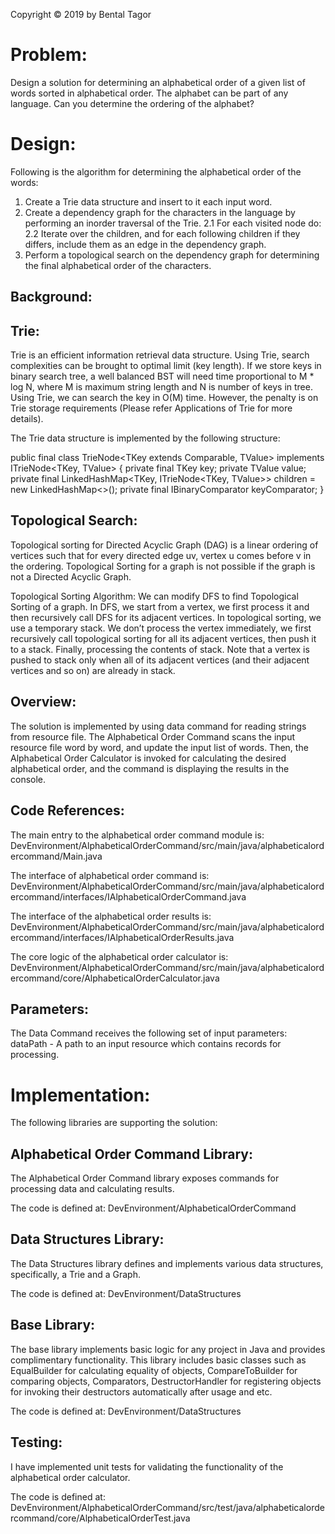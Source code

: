 Copyright © 2019 by Bental Tagor

Problem:
========
Design a solution for determining an alphabetical order of a given list of words sorted in alphabetical order. 
The alphabet can be part of any language. Can you determine the ordering of the alphabet?

Design:
=======
Following is the algorithm for determining the alphabetical order of the words:
1. Create a Trie data structure and insert to it each input word.
2. Create a dependency graph for the characters in the language by performing an inorder traversal of the Trie.
    2.1 For each visited node do: 
    2.2 Iterate over the children, and for each following children if they differs, include them as an edge
        in the dependency graph.
3. Perform a topological search on the dependency graph for determining the final alphabetical order of the characters.

Background:
-----------

Trie:
-----
Trie is an efficient information retrieval data structure. 
Using Trie, search complexities can be brought to optimal limit (key length). 
If we store keys in binary search tree, a well balanced BST will need time proportional to M * log N, 
where M is maximum string length and N is number of keys in tree. 
Using Trie, we can search the key in O(M) time. 
However, the penalty is on Trie storage requirements (Please refer Applications of Trie for more details).

The Trie data structure is implemented by the following structure:

public final class TrieNode<TKey extends Comparable<TKey>, TValue> implements ITrieNode<TKey, TValue> {
    private final TKey key;
    private TValue value;
    private final LinkedHashMap<TKey, ITrieNode<TKey, TValue>> children = new LinkedHashMap<>();
    private final IBinaryComparator<TKey> keyComparator;
}

Topological Search:
-------------------
Topological sorting for Directed Acyclic Graph (DAG) is a linear ordering of vertices such that for every directed 
edge uv, vertex u comes before v in the ordering. 
Topological Sorting for a graph is not possible if the graph is not a Directed Acyclic Graph.

Topological Sorting Algorithm:
We can modify DFS to find Topological Sorting of a graph. 
In DFS, we start from a vertex, we first process it and then recursively call DFS for its adjacent vertices.
In topological sorting, we use a temporary stack. We don’t process the vertex immediately, 
we first recursively call topological sorting for all its adjacent vertices, then push it to a stack. 
Finally, processing the contents of stack. 
Note that a vertex is pushed to stack only when all of its adjacent vertices (and their adjacent vertices and so on) 
are already in stack.

Overview:
---------
The solution is implemented by using data command for reading strings from resource file.
The Alphabetical Order Command scans the input resource file word by word, and update the input list of words.
Then, the Alphabetical Order Calculator is invoked for calculating the desired alphabetical order, and the
command is displaying the results in the console.   

Code References:
----------------
The main entry to the alphabetical order command module is:
DevEnvironment/AlphabeticalOrderCommand/src/main/java/alphabeticalordercommand/Main.java

The interface of alphabetical order command is:
DevEnvironment/AlphabeticalOrderCommand/src/main/java/alphabeticalordercommand/interfaces/IAlphabeticalOrderCommand.java

The interface of the alphabetical order results is: 
DevEnvironment/AlphabeticalOrderCommand/src/main/java/alphabeticalordercommand/interfaces/IAlphabeticalOrderResults.java

The core logic of the alphabetical order calculator is:
DevEnvironment/AlphabeticalOrderCommand/src/main/java/alphabeticalordercommand/core/AlphabeticalOrderCalculator.java

Parameters:
-----------
The Data Command receives the following set of input parameters:
dataPath - A path to an input resource which contains records for processing.

Implementation:
===============
The following libraries are supporting the solution:

Alphabetical Order Command Library:
-----------------------------------
The Alphabetical Order Command library exposes commands for processing data and calculating results.

The code is defined at: 
DevEnvironment/AlphabeticalOrderCommand

Data Structures Library:
------------------------
The Data Structures library defines and implements various data structures, specifically, a Trie and a Graph.

The code is defined at: 
DevEnvironment/DataStructures

Base Library:
------------- 
The base library implements basic logic for any project in Java and provides complimentary functionality.
This library includes basic classes such as EqualBuilder for calculating equality of objects, CompareToBuilder for
comparing objects, Comparators, DestructorHandler for registering objects for invoking their destructors automatically
 after usage and etc.    

The code is defined at:
DevEnvironment/DataStructures

Testing:
--------
I have implemented unit tests for validating the functionality of the alphabetical order calculator.

The code is defined at: 
DevEnvironment/AlphabeticalOrderCommand/src/test/java/alphabeticalordercommand/core/AlphabeticalOrderTest.java
